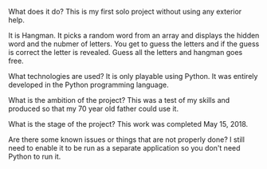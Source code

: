 What does it do? 
This is my first solo project without using any exterior help.

It is Hangman. It picks a random word from an array and displays the hidden word and the nubmer of letters. You get to guess the letters and if the guess is correct the letter is revealed. Guess all the letters and hangman goes free.

What technologies are used?
It is only playable using Python. It was entirely developed in the Python programming language.

What is the ambition of the project? 
This was a test of my skills and produced so that my 70 year old father could use it.

What is the stage of the project?
This work was completed May 15, 2018.

Are there some known issues or things that are not properly done?
I still need to enable it to be run as a separate application so you don't need Python to run it.
